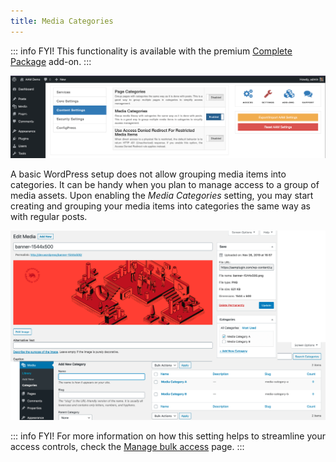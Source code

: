 ```yaml
---
title: Media Categories
---
```


::: info FYI!
This functionality is available with the premium [Complete Package](/premium) add-on.
:::

![AAM Setting Manage Capability](./assets/aam-setting-media-category.png)

A basic WordPress setup does not allow grouping media items into categories. It can be handy when you plan to manage access to a group of media assets. Upon enabling the _Media Categories_ setting, you may start creating and grouping your media items into categories the same way as with regular posts.

![WordPress Media Category](./assets/aam-custom-media-categories.png)

::: info FYI!
For more information on how this setting helps to streamline your access controls, check the [Manage bulk access](/plugin/protected-media-files/bulk-access) page.
:::
